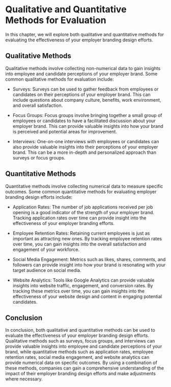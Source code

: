 # Qualitative and Quantitative Methods for Evaluation

In this chapter, we will explore both qualitative and quantitative methods for evaluating the effectiveness of your employer branding design efforts.

Qualitative Methods
-------------------

Qualitative methods involve collecting non-numerical data to gain insights into employee and candidate perceptions of your employer brand. Some common qualitative methods for evaluation include:

* Surveys: Surveys can be used to gather feedback from employees or candidates on their perceptions of your employer brand. This can include questions about company culture, benefits, work environment, and overall satisfaction.

* Focus Groups: Focus groups involve bringing together a small group of employees or candidates to have a facilitated discussion about your employer brand. This can provide valuable insights into how your brand is perceived and potential areas for improvement.

* Interviews: One-on-one interviews with employees or candidates can also provide valuable insights into their perceptions of your employer brand. This can be a more in-depth and personalized approach than surveys or focus groups.

Quantitative Methods
--------------------

Quantitative methods involve collecting numerical data to measure specific outcomes. Some common quantitative methods for evaluating employer branding design efforts include:

* Application Rates: The number of job applications received per job opening is a good indicator of the strength of your employer brand. Tracking application rates over time can provide insight into the effectiveness of your employer branding efforts.

* Employee Retention Rates: Retaining current employees is just as important as attracting new ones. By tracking employee retention rates over time, you can gain insights into the overall satisfaction and engagement of your workforce.

* Social Media Engagement: Metrics such as likes, shares, comments, and followers can provide insight into how your brand is resonating with your target audience on social media.

* Website Analytics: Tools like Google Analytics can provide valuable insights into website traffic, engagement, and conversion rates. By tracking these metrics over time, you can gain insights into the effectiveness of your website design and content in engaging potential candidates.

Conclusion
----------

In conclusion, both qualitative and quantitative methods can be used to evaluate the effectiveness of your employer branding design efforts. Qualitative methods such as surveys, focus groups, and interviews can provide valuable insights into employee and candidate perceptions of your brand, while quantitative methods such as application rates, employee retention rates, social media engagement, and website analytics can provide numerical data on specific outcomes. By using a combination of these methods, companies can gain a comprehensive understanding of the impact of their employer branding design efforts and make adjustments where necessary.


